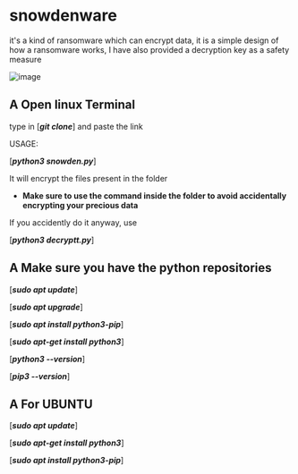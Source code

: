 # snowdenware
 it's a kind of ransomware which can encrypt data, it is a simple design of how a ransomware works, I have also provided a decryption key as a safety measure

![image](https://github.com/Recklxz/snowdenware/assets/154778591/3a35b1f8-38fc-4c61-8123-06b1367c6b15)

## A Open linux Terminal

type in [***git clone***] and paste the link 

USAGE: 

[***python3 snowden.py***]

It will encrypt the files present in the folder 

 - <p style="color🔴"><strong>Make sure to use the command inside the folder to avoid accidentally encrypting your precious data</strong></p>


If you accidently do it anyway, use

[***python3 decryptt.py***]

## A Make sure you have the python repositories 

[***sudo apt update***]

[***sudo apt upgrade***]

[***sudo apt install python3-pip***]

[***sudo apt-get install python3***]

[***python3 --version***]

[***pip3 --version***]



## A For UBUNTU

[***sudo apt update***]

[***sudo apt-get install python3***]

[***sudo apt install python3-pip***]

